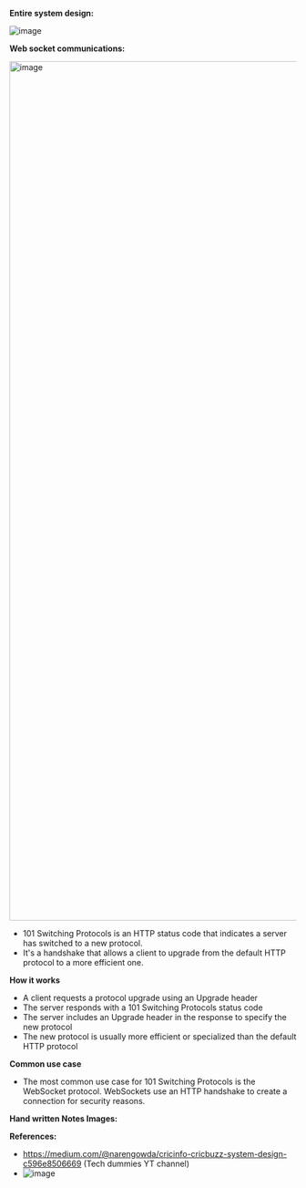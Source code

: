 **Entire system design:**

 ![image](https://github.com/user-attachments/assets/4776a071-1ddd-4738-b721-6cf443242a45)

**Web socket communications:**

<img width="1508" alt="image" src="https://github.com/user-attachments/assets/54f20647-18dd-4bbc-a636-0b4c261d6e0f" />



- 101 Switching Protocols is an HTTP status code that indicates a server has switched to a new protocol.
- It's a handshake that allows a client to upgrade from the default HTTP protocol to a more efficient one.

  
**How it works**
- A client requests a protocol upgrade using an Upgrade header 
- The server responds with a 101 Switching Protocols status code 
- The server includes an Upgrade header in the response to specify the new protocol 
- The new protocol is usually more efficient or specialized than the default HTTP protocol
  
**Common use case**
- The most common use case for 101 Switching Protocols is the WebSocket protocol. WebSockets use an HTTP handshake to create a connection for security reasons. 



**Hand written Notes Images:**

**References:**
- https://medium.com/@narengowda/cricinfo-cricbuzz-system-design-c596e8506669 (Tech dummies YT channel)
- ![image](https://github.com/user-attachments/assets/59cc0945-1809-4558-be4e-b64f4240ec46)
